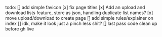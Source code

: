 todo:
[] add simple favicon
[x] fix page titles
[x] Add an upload and download lists feature, store as json, handling duplicate list names?
[x] move upload/download to create page
[] add simple rules/explainer on index
[] idk, make it look just a pinch less shit?
[] last pass code clean up before gh live
